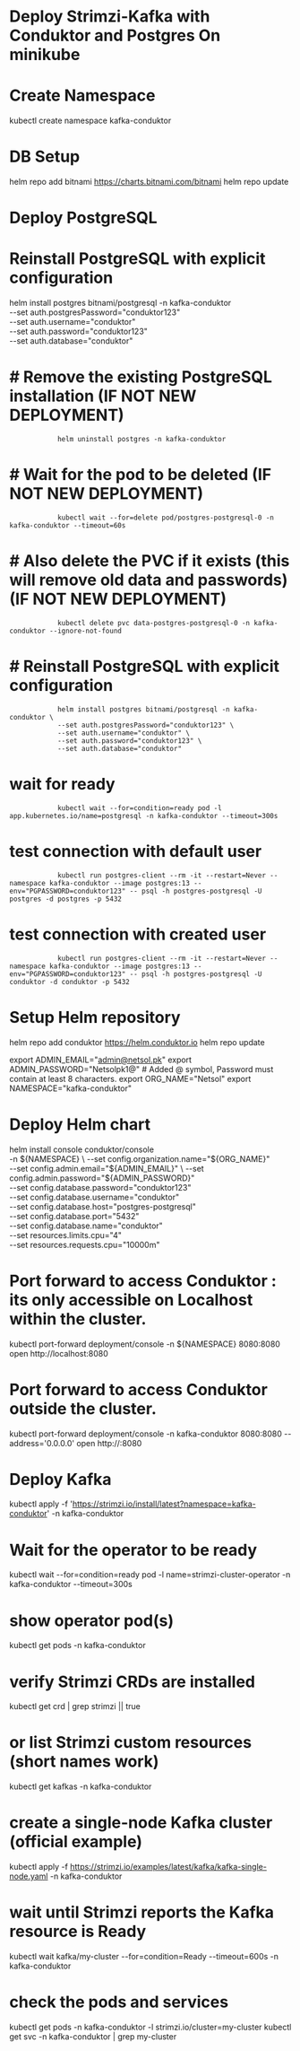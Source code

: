 # Deploy Strimzi-Kafka with Conduktor and Postgres On minikube


# Create Namespace
kubectl create namespace kafka-conduktor

# DB Setup
helm repo add bitnami https://charts.bitnami.com/bitnami
helm repo update

# Deploy PostgreSQL

# Reinstall PostgreSQL with explicit configuration
helm install postgres bitnami/postgresql -n kafka-conduktor \
  --set auth.postgresPassword="conduktor123" \
  --set auth.username="conduktor" \
  --set auth.password="conduktor123" \
  --set auth.database="conduktor"

#                # Remove the existing PostgreSQL installation   (IF NOT NEW DEPLOYMENT)
                helm uninstall postgres -n kafka-conduktor

#                # Wait for the pod to be deleted     (IF NOT NEW DEPLOYMENT)
                kubectl wait --for=delete pod/postgres-postgresql-0 -n kafka-conduktor --timeout=60s

#                # Also delete the PVC if it exists (this will remove old data and passwords)   (IF NOT NEW DEPLOYMENT)
                kubectl delete pvc data-postgres-postgresql-0 -n kafka-conduktor --ignore-not-found

#                # Reinstall PostgreSQL with explicit configuration
                helm install postgres bitnami/postgresql -n kafka-conduktor \
                --set auth.postgresPassword="conduktor123" \
                --set auth.username="conduktor" \
                --set auth.password="conduktor123" \
                --set auth.database="conduktor"

#               wait for ready 
                kubectl wait --for=condition=ready pod -l app.kubernetes.io/name=postgresql -n kafka-conduktor --timeout=300s

#               test connection with default user
                kubectl run postgres-client --rm -it --restart=Never --namespace kafka-conduktor --image postgres:13 --env="PGPASSWORD=conduktor123" -- psql -h postgres-postgresql -U postgres -d postgres -p 5432

#               test connection with created user
                kubectl run postgres-client --rm -it --restart=Never --namespace kafka-conduktor --image postgres:13 --env="PGPASSWORD=conduktor123" -- psql -h postgres-postgresql -U conduktor -d conduktor -p 5432

# Setup Helm repository
helm repo add conduktor https://helm.conduktor.io
helm repo update

export ADMIN_EMAIL="admin@netsol.pk"
export ADMIN_PASSWORD="Netsolpk1@"  # Added @ symbol, Password must contain at least 8 characters.
export ORG_NAME="Netsol"
export NAMESPACE="kafka-conduktor"

# Deploy Helm chart
helm install console conduktor/console \
  -n ${NAMESPACE} \
  --set config.organization.name="${ORG_NAME}" \
  --set config.admin.email="${ADMIN_EMAIL}" \
  --set config.admin.password="${ADMIN_PASSWORD}" \
  --set config.database.password="conduktor123" \
  --set config.database.username="conduktor" \
  --set config.database.host="postgres-postgresql" \
  --set config.database.port="5432" \
  --set config.database.name="conduktor" \
  --set resources.limits.cpu="4" \
  --set resources.requests.cpu="10000m"
    
# Port forward to access Conduktor : its only accessible on Localhost within the cluster.
kubectl port-forward deployment/console -n ${NAMESPACE} 8080:8080
open http://localhost:8080

# Port forward to access Conduktor outside the cluster.
kubectl port-forward deployment/console -n kafka-conduktor 8080:8080 --address='0.0.0.0'
open http://<cluserip>:8080


# Deploy Kafka


kubectl apply -f 'https://strimzi.io/install/latest?namespace=kafka-conduktor' -n kafka-conduktor

# Wait for the operator to be ready
kubectl wait --for=condition=ready pod -l name=strimzi-cluster-operator -n kafka-conduktor --timeout=300s

# show operator pod(s)
kubectl get pods -n kafka-conduktor

# verify Strimzi CRDs are installed
kubectl get crd | grep strimzi || true

# or list Strimzi custom resources (short names work)
kubectl get kafkas -n kafka-conduktor

# create a single-node Kafka cluster (official example)
kubectl apply -f https://strimzi.io/examples/latest/kafka/kafka-single-node.yaml -n kafka-conduktor

# wait until Strimzi reports the Kafka resource is Ready
kubectl wait kafka/my-cluster --for=condition=Ready --timeout=600s -n kafka-conduktor

# check the pods and services
kubectl get pods -n kafka-conduktor -l strimzi.io/cluster=my-cluster
kubectl get svc -n kafka-conduktor | grep my-cluster

